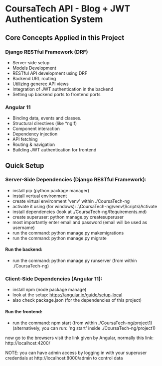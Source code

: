 # CoursaTech API - Blog + JWT Authentication System
## Core Concepts Applied in this Project
### Django RESTful Framework (DRF)
- Server-side setup
- Models Development
- RESTful API development using DRF
- Backend URL routing
- Utilizing generec API views
- Integration of JWT authentication in the backend
- Setting up backend ports to frontend ports
### Angular 11
- Binding data, events and classes.
- Structural directives (like *ngIf)
- Component interaction
- Dependency injection 
- API fetching 
- Routing & navigation
- Building JWT authentication for frontend
## Quick Setup
### Server-Side Dependencies (Django RESTful Framework):
- install pip (python package manager)
- install vertual environment
- create virtual environment 'venv' within ./CoursaTech-ng 
- activate it using (for windows): .\CoursaTech-ng\venv\Scripts\Activate
- install dependencies (look at ./CoursaTech-ng/Requirements.md)
- create superuser: python manage.py createsuperuser 
- most importantly enter email and password (email will be used as username) 
- run the command: python manage.py makemigrations 
- run the command: python manage.py migrate

#### Run the backend:
- run the command: python manage.py runserver (from within ./CoursaTech-ng)

### Client-Side Dependencies (Angular 11):
- install npm (node package manage)
- look at the setup: https://angular.io/guide/setup-local
- also check package.json (for the dependencies of this project)

#### Run the frontend:
- run the command: npm start (from within ./CoursaTech-ng/project1)
(alternatively, you can run: 'ng start' inside ./CoursaTech-ng/project1)

now go to the browsers visit the link given by Angular, normally this link: http://localhost:4200/

NOTE: you can have admin access by logging in with your superuser credentials at http://localhost:8000/admin to control data


